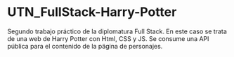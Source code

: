 # UTN_FullStack-Harry-Potter
Segundo trabajo práctico de la diplomatura Full Stack.
En este caso se trata de una web de Harry Potter con Html, CSS y JS.
Se consume una API pública para el contenido de la pägina de personajes.